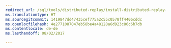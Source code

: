 ```yaml
--- 
redirect_url: /sql/tools/distributed-replay/install-distributed-replay-overview
ms.translationtype: HT
ms.sourcegitcommit: 1419847dd47435cef775a2c55c0578ff4406cddc
ms.openlocfilehash: 4e2771087047eb58be4a48128a6d923c86c6b7db
ms.contentlocale: de-de
ms.lasthandoff: 08/02/2017

--- 
```


